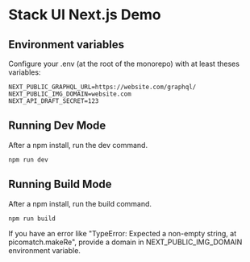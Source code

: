# Stack UI Next.js Demo

## Environment variables

Configure your .env (at the root of the monorepo) with at least theses variables:
```
NEXT_PUBLIC_GRAPHQL_URL=https://website.com/graphql/
NEXT_PUBLIC_IMG_DOMAIN=website.com
NEXT_API_DRAFT_SECRET=123
```

## Running Dev Mode

After a npm install, run the dev command.

```
npm run dev
```

## Running Build Mode

After a npm install, run the build command.
```
npm run build
```

If you have an error like "TypeError: Expected a non-empty string, at picomatch.makeRe", provide a domain in NEXT_PUBLIC_IMG_DOMAIN environment variable.

